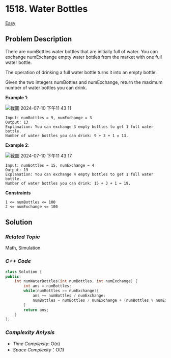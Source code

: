# 1518. Water Bottles
[Easy](https://leetcode.com/problems/water-bottles/description/)

## Problem Description

There are numBottles water bottles that are initially full of water. You can exchange numExchange empty water bottles from the market with one full water bottle.

The operation of drinking a full water bottle turns it into an empty bottle.

Given the two integers numBottles and numExchange, return the maximum number of water bottles you can drink.


**Example 1**:

![截圖 2024-07-10 下午11 43 11](https://github.com/Eddiecc06/LeetCode/assets/18256877/63a65028-1fdd-4314-8e92-4533dd934786)

```
Input: numBottles = 9, numExchange = 3
Output: 13
Explanation: You can exchange 3 empty bottles to get 1 full water bottle.
Number of water bottles you can drink: 9 + 3 + 1 = 13.
```
**Example 2**:

![截圖 2024-07-10 下午11 43 17](https://github.com/Eddiecc06/LeetCode/assets/18256877/b089a457-a72b-42de-b9fc-222e09059761)

```
Input: numBottles = 15, numExchange = 4
Output: 19
Explanation: You can exchange 4 empty bottles to get 1 full water bottle. 
Number of water bottles you can drink: 15 + 3 + 1 = 19.
```

**Constraints**
```
1 <= numBottles <= 100
2 <= numExchange <= 100
```

## Solution

### _Related Topic_
   Math, Simulation

### _C++ Code_
```cpp
class Solution {
public:
    int numWaterBottles(int numBottles, int numExchange) {
        int ans = numBottles;
        while(numBottles >= numExchange){
            ans += numBottles / numExchange;
            numBottles = numBottles / numExchange + (numBottles % numExchange);
        }
        return ans;
    }
};
```

### _Complexity Anlysis_
- _Time Complexity_: O(n)
- _Space Complexity_：O(1)

